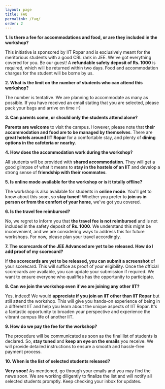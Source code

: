 ```yaml
---
layout: page
title: FAQ
permalink: /faq/
order: 2
---
```


**1. Is there a fee for accommodations and food, or are they included in the workshop?**

This initiative is sponsored by IIT Ropar and is exclusively meant for the meritorious students with a good CRL rank in JEE. We've got everything covered for you. Be our guest! A **refundable safety deposit of Rs. 1000** is required, which will be returned within two days. Food and accommodation charges for the student will be borne by us.

**2. What is the limit on the number of students who can attend this workshop?**

The number is tentative. We are planning to accommodate as many as possible. If you have received an email stating that you are selected, please pack your bags and arrive on time :-)

**3. Can parents come, or should only the students attend alone?**

**Parents are welcome** to visit the campus. However, please note that **their accommodation and food are to be managed by themselves**. There are **great hotels around IIT Ropar** for a comfortable stay, and plenty of **dining options in the cafeteria or nearby**.

**4. How does the accommodation work during the workshop?**

All students will be provided with **shared accommodation**. They will get a good glimpse of what it means to **stay in the hostels of an IIT** and develop a strong sense of **friendship with their roommates**.  

**5. Is online mode available for the workshop or is it totally offline?**

The workshop is also available for students in **online mode**. You'll get to know about this soon, so **stay tuned**! Whether you prefer to **join us in person or from the comfort of your home**, we've got you covered.

**6. Is the travel fee reimbursed?**

No, we regret to inform you that **the travel fee is not reimbursed** and is not included in the safety deposit of **Rs. 1000**. We understand this might be inconvenient, and we are considering ways to address this for future workshops. For now, please plan your travel accordingly.

**7. The scorecards of the JEE Advanced are yet to be released. How do I add proof of my scorecard?**

If **the scorecards are yet to be released, you can submit a screenshot** of your scorecard. This will suffice as proof of your eligibility. Once the official scorecards are available, you can update your submission if required. We want to ensure everyone who qualifies has the opportunity to participate.

**8. Can we join the workshop even if we are joining any other IIT?**

Yes, indeed! We would **appreciate if you join an IIT other than IIT Ropar** but still attend the workshop. This will give you hands-on experience of being in a different IIT and help you learn about the unique aspects of IIT Ropar. It's a fantastic opportunity to broaden your perspective and experience the vibrant campus life of another IIT.

**9. How do we pay the fee for the workshop?**

The procedure will be communicated as soon as the final list of students is declared. So, **stay tuned** and **keep an eye on the emails** you receive. We will provide detailed instructions to ensure a smooth and hassle-free payment process.

**10. When is the list of selected students released?**

**Very soon!** As mentioned, go through your emails and you may find the news soon. We are working diligently to finalize the list and will notify all selected students promptly. Keep checking your inbox for updates.

